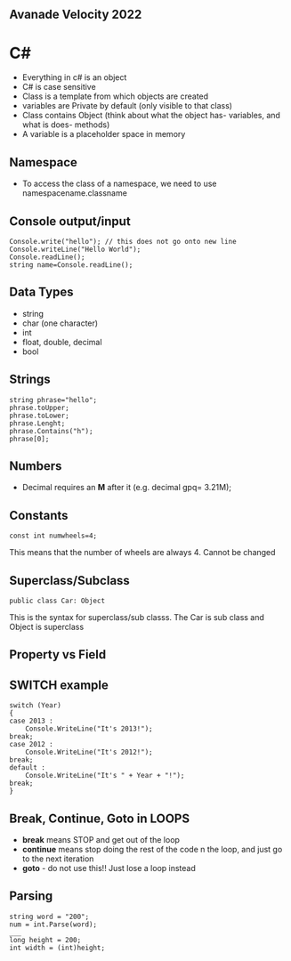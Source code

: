 Avanade Velocity 2022
-  
# C#
- Everything in c# is an object
- C# is case sensitive
- Class is a template from which objects are created
- variables are Private by default (only visible to that class)
- Class contains Object (think about what the object has- variables, and what is does- methods)
- A variable is a placeholder space in memory

## Namespace
- To access the class of a namespace, we need to use namespacename.classname
## Console output/input
    Console.write("hello"); // this does not go onto new line
    Console.writeLine("Hello World");
    Console.readLine();
    string name=Console.readLine(); 

## Data Types
- string
- char (one character)
- int
- float, double, decimal
- bool

## Strings
    string phrase="hello"; 
    phrase.toUpper;
    phrase.toLower;
    phrase.Lenght;
    phrase.Contains("h");
    phrase[0];

## Numbers
- Decimal requires an **M** after it (e.g. decimal gpq= 3.21M);
## Constants
    const int numwheels=4;
This means that the number of wheels are always 4. Cannot be changed

## Superclass/Subclass
    public class Car: Object
This is the syntax for superclass/sub classs. The Car is sub class and Object is superclass

## Property vs Field

## SWITCH example
    switch (Year)
    {
    case 2013 :
        Console.WriteLine("It's 2013!");
    break;
    case 2012 :
        Console.WriteLine("It's 2012!");
    break;
    default :
        Console.WriteLine("It's " + Year + "!");
    break;
    }

## Break, Continue, Goto in LOOPS
- **break** means STOP and get out of the loop
- **continue** means stop doing the rest of the code n the loop, and just go to the next iteration
- **goto** - do not use this!! Just lose a loop instead


## Parsing
    string word = "200";
    num = int.Parse(word);
    ___
    long height = 200;
    int width = (int)height;




